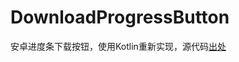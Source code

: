 # DownloadProgressButton

安卓进度条下载按钮，使用Kotlin重新实现，源代码[出处](https://github.com/hiwhitley/DownloadProgressButton)

